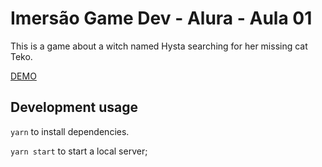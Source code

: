 # Imersão Game Dev - Alura - Aula 01

This is a game about a witch named Hysta searching for her missing cat Teko.

[DEMO](http://daniofilho.com.br/estudo/imersao-game-dev-alura/aula02/)

## Development usage

`yarn` to install dependencies.

`yarn start` to start a local server;
